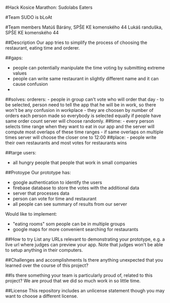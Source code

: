 #Hack Kosice Marathon: 
Sudolabs Eaters

#Team
SUDO is bLoAt

#Team members
Matúš Bárány, SPŠE KE komenského 44
Lukáš randuška, SPŠE KE komenského 44

##Description
Our app tries to simplify the process of choosing the restaurant, eating time and orderer.

##gaps:
  - people can potentially manipulate the time voting by submitting extreme values
  - people can write same restaurant in slightly different name and it can cause confusion 
  - 
##solves:
  orderers:
    - people in group can't vote who will order that day
    - to be selected, person need to tell the app that he will be in work, so there won't be any confusion in workplace
    - they are choosen by number of orders each person made so everybody is selected equally if people have same order count server will choose randomly.
##time:
    - every person selects time range when they want to eat in our app and the server will compute most overlaps of these time ranges
    - if same overlaps on multiple times server will choose the closer one to 12:00 
##place:
    - people write their own restaurants and most votes for restaurants wins

##targe users:
  - all hungry people that people that work in small companies


##Protoype
Our prototype has:
 - google authentication to identify the users
 - firebase database to store the votes with the additional data
 - server that processes data
 - person can vote for time and restaurant
 - all people can see summary of results from our server

Would like to implement:
 - "eating rooms" som people can be in multiple groups
 - google maps for more convenient searching for restaurants

##How to try
List any URLs relevant to demonstrating your prototype, e.g. a live url where judges can preview your app. Note that judges won't be able to setup anything in their computers.

##Challenges and accomplishments
Is there anything unexpected that you learned over the course of this project?

##Is there something your team is particularly proud of, related to this project?
We are proud that we did so much work in so little time.


##License
This repository includes an unlicense statement though you may want to choose a different license.
